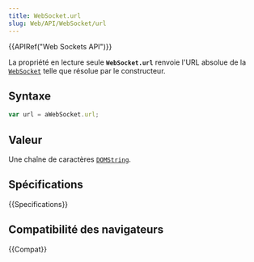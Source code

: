 ```yaml
---
title: WebSocket.url
slug: Web/API/WebSocket/url
---
```


{{APIRef("Web Sockets API")}}

La propriété en lecture seule **`WebSocket.url`** renvoie l'URL absolue de la [`WebSocket`](/fr/docs/Web/API/WebSocket) telle que résolue par le constructeur.

## Syntaxe

```js
var url = aWebSocket.url;
```

## Valeur

Une chaîne de caractères [`DOMString`](/fr/docs/Web/API/DOMString).

## Spécifications

{{Specifications}}

## Compatibilité des navigateurs

{{Compat}}
